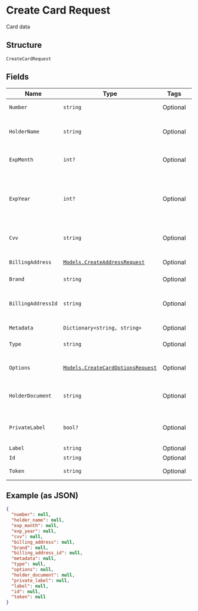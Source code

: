 
# Create Card Request

Card data

## Structure

`CreateCardRequest`

## Fields

| Name | Type | Tags | Description |
|  --- | --- | --- | --- |
| `Number` | `string` | Optional | Credit card number |
| `HolderName` | `string` | Optional | Holder name, as written on the card |
| `ExpMonth` | `int?` | Optional | The expiration month |
| `ExpYear` | `int?` | Optional | The expiration year, that can be informed with 2 or 4 digits |
| `Cvv` | `string` | Optional | The card's security code |
| `BillingAddress` | [`Models.CreateAddressRequest`](../../doc/models/create-address-request.md) | Optional | Card's billing address |
| `Brand` | `string` | Optional | Card brand |
| `BillingAddressId` | `string` | Optional | The address id for the billing address |
| `Metadata` | `Dictionary<string, string>` | Optional | Metadata |
| `Type` | `string` | Optional | Card type<br>**Default**: `"credit"` |
| `Options` | [`Models.CreateCardOptionsRequest`](../../doc/models/create-card-options-request.md) | Optional | Options for creating the card |
| `HolderDocument` | `string` | Optional | Document number for the card's holder |
| `PrivateLabel` | `bool?` | Optional | Indicates whether it is a private label card |
| `Label` | `string` | Optional | - |
| `Id` | `string` | Optional | Identifier |
| `Token` | `string` | Optional | token identifier |

## Example (as JSON)

```json
{
  "number": null,
  "holder_name": null,
  "exp_month": null,
  "exp_year": null,
  "cvv": null,
  "billing_address": null,
  "brand": null,
  "billing_address_id": null,
  "metadata": null,
  "type": null,
  "options": null,
  "holder_document": null,
  "private_label": null,
  "label": null,
  "id": null,
  "token": null
}
```

